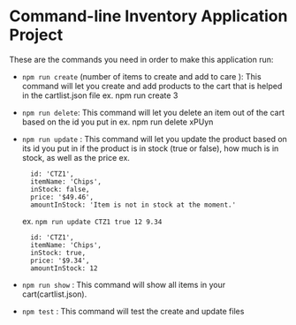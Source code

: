 # Command-line Inventory Application Project

These are the commands you need in order to make this application run:

- `npm run create` (number of items to create and add to care ): This command will let you create and add products to the cart that is helped in the cartlist.json file 
        ex. npm run create 3

- `npm run delete`: This command will let you delete an item out of the cart based on the id you put in 
    ex. npm run delete xPUyn

- `npm run update` : This command will let you update the product based on its id you put in if the product is in stock (true or false), how much is in stock, as well as the price
    ex.

        id: 'CTZ1',
        itemName: 'Chips',
        inStock: false,
        price: '$49.46',
        amountInStock: 'Item is not in stock at the moment.'

    ex. `npm run update CTZ1 true 12 9.34`

        id: 'CTZ1',
        itemName: 'Chips',
        inStock: true,
        price: '$9.34',
        amountInStock: 12

- `npm run show` : This command will show all items in your cart(cartlist.json).

- `npm test` : This command will test the create and update files 
